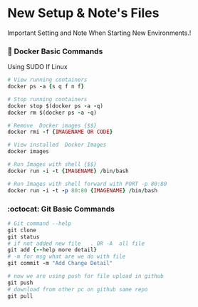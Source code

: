 # New Setup & Note's Files
Important Setting and Note When Starting New Environments.! 

### :whale: Docker Basic Commands
Using SUDO If Linux 

 ```ruby
 # View running containers
 docker ps -a {s q f n f}

 # Stop running containers
 docker stop $(docker ps -a -q)
 docker rm $(docker ps -a -q)

 # Remove  Docker images {$$}
 docker rmi -f {IMAGENAME OR CODE}
 
 # View installed  Docker Images
 docker images

 # Run Images with shell {$$}
 docker run -i -t {IMAGENAME} /bin/bash

 # Run Images with shell forward with PORT -p 80:80
 docker run -i -t -p 80:80 {IMAGENAME} /bin/bash

 ```
### :octocat: Git Basic Commands 

```ruby
# Git command --help
git clone
git status
# if not added new file   . OR -A  all file 
git add {--help more detail}  
# -m for msg what are we do with file
git commit -m "Add Change Detail"  

# now we are using push for file upload in github
git push 
# download from other pc on github same repo
git pull  

 ```
 

